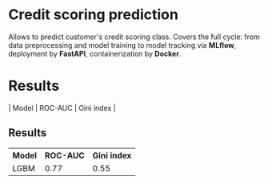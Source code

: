 # Credit scoring prediction
Allows to predict customer's credit scoring class.
Covers the full cycle: from data preprocessing and model training to model tracking via **MLflow**, deployment by **FastAPI**, containerization by **Docker**.


# Results

| Model | ROC-AUC | Gini index |
<h2>Results</h2>

<table>
  <tr>
    <th>Model</th>
    <th>ROC-AUC</th>
    <th>Gini index</th>
  </tr>
  <tr>
    <td>LGBM</td>
    <td>0.77</td>
    <td>0.55</td>
  </tr>
</table>


